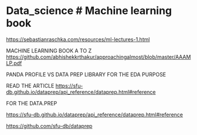 # Data_science # Machine learning book 

https://sebastianraschka.com/resources/ml-lectures-1.html


MACHINE LEARNING BOOK A TO Z 
https://github.com/abhishekkrthakur/approachingalmost/blob/master/AAAMLP.pdf

PANDA PROFILE VS DATA PREP LIBRARY FOR THE EDA PURPOSE 

READ THE ARTICLE  https://sfu-db.github.io/dataprep/api_reference/dataprep.html#reference


FOR THE DATA.PREP

https://sfu-db.github.io/dataprep/api_reference/dataprep.html#reference

https://github.com/sfu-db/dataprep

